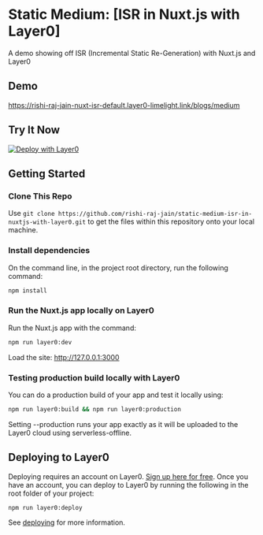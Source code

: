 # Static Medium: [ISR in Nuxt.js with Layer0]

A demo showing off ISR (Incremental Static Re-Generation) with Nuxt.js and Layer0

## Demo

https://rishi-raj-jain-nuxt-isr-default.layer0-limelight.link/blogs/medium

## Try It Now

[![Deploy with Layer0](https://docs.layer0.co/button.svg)](https://app.layer0.co/deploy?repo=https://github.com/rishi-raj-jain/static-medium-isr-in-nuxtjs-with-layer0)

## Getting Started

### Clone This Repo

Use `git clone https://github.com/rishi-raj-jain/static-medium-isr-in-nuxtjs-with-layer0.git` to get the files within this repository onto your local machine.

### Install dependencies

On the command line, in the project root directory, run the following command:

```bash
npm install
```

### Run the Nuxt.js app locally on Layer0

Run the Nuxt.js app with the command:

```bash
npm run layer0:dev
```

Load the site: http://127.0.0.1:3000

### Testing production build locally with Layer0

You can do a production build of your app and test it locally using:

```bash
npm run layer0:build && npm run layer0:production
```

Setting --production runs your app exactly as it will be uploaded to the Layer0 cloud using serverless-offline.

## Deploying to Layer0

Deploying requires an account on Layer0. [Sign up here for free](https://app.layer0.co/signup). Once you have an account, you can deploy to Layer0 by running the following in the root folder of your project:

```bash
npm run layer0:deploy
```

See [deploying](https://docs.layer0.co/guides/deploying) for more information.
